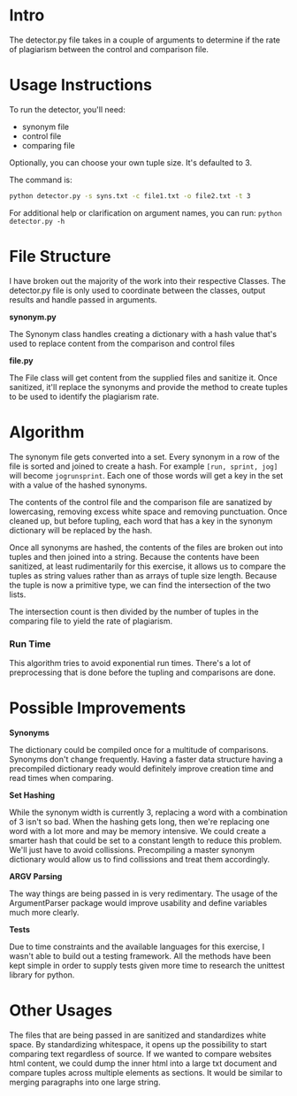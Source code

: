 # Intro
The detector.py file takes in a couple of arguments to determine if the rate of plagiarism between the control and comparison file.

# Usage Instructions
To run the detector, you'll need:
- synonym file
- control file
- comparing file

Optionally, you can choose your own tuple size. It's defaulted to 3.

The command is:
```bash
python detector.py -s syns.txt -c file1.txt -o file2.txt -t 3
```

For additional help or clarification on argument names, you can run: `python detector.py -h`

# File Structure
I have broken out the majority of the work into their respective Classes. The detector.py file is only used to coordinate between the classes, output results and handle passed in arguments.

**synonym.py**

The Synonym class handles creating a dictionary with a hash value that's used to replace content from the comparison and control files

**file.py**

The File class will get content from the supplied files and sanitize it. Once sanitized, it'll replace the synonyms and provide the method to create tuples to be used to identify the plagiarism rate.

# Algorithm
The synonym file gets converted into a set. Every synonym in a row of the file is sorted and joined to create a hash. For example `[run, sprint, jog]` will become `jogrunsprint`. Each one of those words will get a key in the set with a value of the hashed synonyms.

The contents of the control file and the comparison file are sanatized by lowercasing, removing excess white space and removing punctuation. Once cleaned up, but before tupling, each word that has a key in the synonym dictionary will be replaced by the hash.

Once all synonyms are hashed, the contents of the files are broken out into tuples and then joined into a string. Because the contents have been sanitized, at least rudimentarily for this exercise, it allows us to compare the tuples as string values rather than as arrays of tuple size length. Because the tuple is now a primitive type, we can find the intersection of the two lists.

The intersection count is then divided by the number of tuples in the comparing file to yield the rate of plagiarism.

### Run Time
This algorithm tries to avoid exponential run times. There's a lot of preprocessing that is done before the tupling and comparisons are done.

# Possible Improvements
**Synonyms**

The dictionary could be compiled once for a multitude of comparisons. Synonyms don't change frequently. Having a faster data structure having a precompiled dictionary ready would definitely improve creation time and read times when comparing.

**Set Hashing**

While the synonym width is currently 3, replacing a word with a combination of 3 isn't so bad. When the hashing gets long, then we're replacing one word with a lot more and may be memory intensive. We could create a smarter hash that could be set to a constant length to reduce this problem. We'll just have to avoid collissions. Precompiling a master synonym dictionary would allow us to find collissions and treat them accordingly.

**ARGV Parsing**

The way things are being passed in is very redimentary. The usage of the ArgumentParser package would improve usability and define variables much more clearly.

**Tests**

Due to time constraints and the available languages for this exercise, I wasn't able to build out a testing framework. All the methods have been kept simple in order to supply tests given more time to research the unittest library for python.

# Other Usages
The files that are being passed in are sanitized and standardizes white space. By standardizing whitespace, it opens up the possibility to start comparing text regardless of source. If we wanted to compare websites html content, we could dump the inner html into a large txt document and compare tuples across multiple elements as sections. It would be similar to merging paragraphs into one large string.
